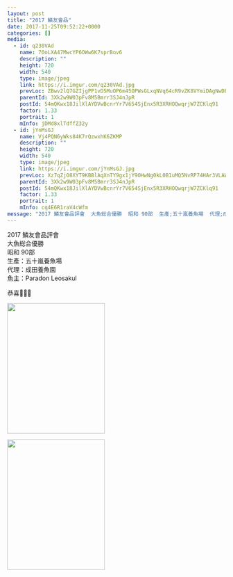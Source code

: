 ```yaml
---
layout: post
title: "2017 鱗友會品" 
date: 2017-11-25T09:52:22+0000 
categories: [] 
media:
  - id: q230VAd
    name: 70oLXA47MwcYP6OWw6K7sprBov6
    description: ""   
    height: 720
    width: 540
    type: image/jpeg
    link: https://i.imgur.com/q230VAd.jpg
    prevLoc: ZBwv2lQ7GZIjgPP1vD5MuOP6m45OPWsGLxqNVq64cR9vZK8VYmiDAgNwDBDZTQxZKpWJGMU4WrzJjQD1cVgYxD030gIX36knx59YtX1NJr8wLghqRy1q9KRETqKxy0DLO5u4PZR2kxk0hWNV68BXk8FlQXXq5nPkHM3QpMOKvkh855q1zGQLc6AErNNDB7Hz7rl3G1AgSwOBXOZ8v3iojgPzom24spNrDKwqpMCRzBjJ5xQ4iJ0YPkXOPMi8YLnjLR0lhyz
    parentId: 3Xk2w9W03pFv8M5Bmrr3SJ4nJpR
    postId: 54mQKwx18JilXlAYDVwBcnrYr7V654SjEnx5R3XRHOQwqrjW7ZCKlq91
    factor: 1.33
    portrait: 1
    mInfo: jDMd8xlTdffZ32y
  - id: jYnMsGJ
    name: Vj4PQN6yWks84K7rQzwxhK6ZKMP
    description: ""   
    height: 720
    width: 540
    type: image/jpeg
    link: https://i.imgur.com/jYnMsGJ.jpg
    prevLoc: Xz7qZjO8XYT9KBBlAqXnTY9gx1jY9OHwNg0kL0B1uMQ5NvRP74HAr3VLAWAvILn2mlOQzyIRo7A4P193U3OgMO2921C8B8MNLQx6Cv03YjrG9EuYl111ogmQfgWXNA3Jz9ug3oEnggP7CvgYD1G6PVijn8Zj0DL2sYVJm8ggRxfNMrx6J00wSgv7pGgAnji1OOA8pBrVTJBZv0XzzkFl0kP6wO07i5DzpwJjw6H34KB5oNxYhxpVqPQV1AFzDxWPD4A0
    parentId: 3Xk2w9W03pFv8M5Bmrr3SJ4nJpR
    postId: 54mQKwx18JilXlAYDVwBcnrYr7V654SjEnx5R3XRHOQwqrjW7ZCKlq91
    factor: 1.33
    portrait: 1
    mInfo: cq4E6R1raV4cWfm
message: "2017 鱗友會品評會  大魚総合優勝  昭和 90部  生產;五十嵐養魚場  代理;成田養魚園  魚主;Paradon Leosakul    恭喜🎉🎉🎉"
---
```


2017 鱗友會品評會  
大魚総合優勝  
昭和 90部  
生產：五十嵐養魚場  
代理：成田養魚園  
魚主：Paradon Leosakul  
  
恭喜🎉🎉🎉


[//]: #media:  
<a href="https://i.imgur.com/q230VAd.jpg"><img src="https://i.imgur.com/q230VAd.jpg" height="300" width="225" /></a> 
  

<a href="https://i.imgur.com/jYnMsGJ.jpg"><img src="https://i.imgur.com/jYnMsGJ.jpg" height="300" width="225" /></a> 
 
